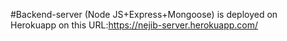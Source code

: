 ﻿#Backend-server (Node JS+Express+Mongoose) is deployed on Herokuapp on this URL:https://nejib-server.herokuapp.com/ 
